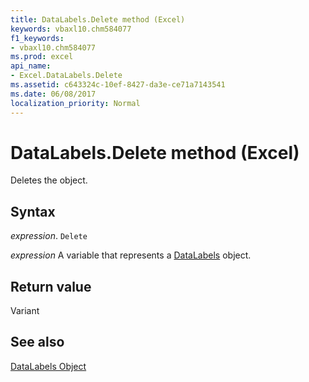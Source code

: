 ```yaml
---
title: DataLabels.Delete method (Excel)
keywords: vbaxl10.chm584077
f1_keywords:
- vbaxl10.chm584077
ms.prod: excel
api_name:
- Excel.DataLabels.Delete
ms.assetid: c643324c-10ef-8427-da3e-ce71a7143541
ms.date: 06/08/2017
localization_priority: Normal
---
```



# DataLabels.Delete method (Excel)

Deletes the object.


## Syntax

_expression_. `Delete`

_expression_ A variable that represents a [DataLabels](Excel.DataLabels(object).md) object.


## Return value

Variant


## See also


[DataLabels Object](Excel.DataLabels(object).md)

